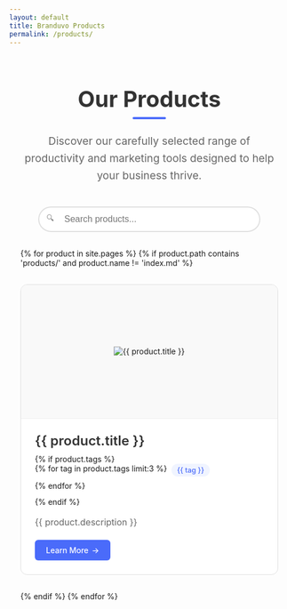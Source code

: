 ```yaml
---
layout: default
title: Branduvo Products
permalink: /products/
---
```


<div class="products-container">
  <header class="products-header">
    <h1>Our Products</h1>
    <p class="section-intro">Discover our carefully selected range of productivity and marketing tools designed to help your business thrive.</p>
  </header>

  <div class="filter-container">
    <div class="search-box">
      <input type="text" id="productSearch" placeholder="Search products..." onkeyup="filterProducts()">
      <span class="search-icon">🔍</span>
    </div>
  </div>

  <div class="products-grid">
    {% for product in site.pages %}
      {% if product.path contains 'products/' and product.name != 'index.md' %}
        <div class="product-card" data-name="{{ product.title | downcase }}">
          <a href="{{ site.baseurl }}{{ product.url }}">
            <div class="product-image">
              <img src="{{ site.baseurl }}/assets/images/products/svg/{{ product.name | remove: '.md' }}-logo.svg" 
                   alt="{{ product.title }}" 
                   loading="lazy"
                   onerror="this.src='{{ site.baseurl }}/assets/images/placeholder.png'">
            </div>
            <div class="product-content">
              <h3>{{ product.title }}</h3>
              {% if product.tags %}
                <div class="product-tags">
                  {% for tag in product.tags limit:3 %}
                    <span class="tag">{{ tag }}</span>
                  {% endfor %}
                </div>
              {% endif %}
              <p class="product-description">{{ product.description }}</p>
              <div class="learn-more-btn">Learn More <span class="arrow">→</span></div>
            </div>
          </a>
        </div>
      {% endif %}
    {% endfor %}
  </div>

  <div id="no-results" class="no-results-message" style="display: none;">
    <p>No products match your search. Please try different keywords.</p>
  </div>
</div>

<style>
  .products-container {
    max-width: 1200px;
    margin: 0 auto;
    padding: 0 20px;
  }

  .products-header {
    text-align: center;
    margin-bottom: 40px;
  }

  .products-header h1 {
    font-size: 2.5rem;
    color: #333;
    margin-bottom: 16px;
    position: relative;
    display: inline-block;
  }

  .products-header h1:after {
    content: "";
    position: absolute;
    width: 60px;
    height: 4px;
    background-color: #4a6bfa;
    bottom: -12px;
    left: 50%;
    transform: translateX(-50%);
    border-radius: 2px;
  }

  .section-intro {
    font-size: 1.2rem;
    color: #666;
    max-width: 700px;
    margin: 20px auto 0;
    line-height: 1.6;
  }

  .filter-container {
    margin-bottom: 30px;
  }

  .search-box {
    position: relative;
    max-width: 400px;
    margin: 0 auto;
  }

  .search-box input {
    width: 100%;
    padding: 12px 20px 12px 45px;
    border: 2px solid #e0e0e0;
    border-radius: 30px;
    font-size: 16px;
    transition: all 0.3s ease;
  }

  .search-box input:focus {
    border-color: #4a6bfa;
    outline: none;
    box-shadow: 0 0 0 3px rgba(74, 107, 250, 0.2);
  }

  .search-icon {
    position: absolute;
    left: 15px;
    top: 50%;
    transform: translateY(-50%);
    color: #888;
  }

  .products-grid {
    display: grid;
    grid-template-columns: repeat(auto-fill, minmax(320px, 1fr));
    gap: 30px;
    margin-top: 30px;
  }

  .product-card {
    border: 1px solid #e0e0e0;
    border-radius: 12px;
    overflow: hidden;
    transition: transform 0.3s ease, box-shadow 0.3s ease;
    background-color: #fff;
  }

  .product-card:hover {
    transform: translateY(-8px);
    box-shadow: 0 15px 30px rgba(0,0,0,0.1);
  }

  .product-card a {
    display: block;
    color: inherit;
    text-decoration: none;
  }

  .product-image {
    height: 200px;
    display: flex;
    align-items: center;
    justify-content: center;
    background-color: #f9f9f9;
    padding: 20px;
    border-bottom: 1px solid #eee;
  }

  .product-image img {
    max-width: 100%;
    max-height: 160px;
    object-fit: contain;
    transition: transform 0.3s ease;
  }

  .product-card:hover .product-image img {
    transform: scale(1.05);
  }

  .product-content {
    padding: 25px;
  }

  .product-card h3 {
    margin-top: 0;
    margin-bottom: 10px;
    font-size: 1.5rem;
    color: #333;
    font-weight: 600;
  }

  .product-tags {
    display: flex;
    flex-wrap: wrap;
    gap: 8px;
    margin-bottom: 12px;
  }

  .tag {
    background-color: #f0f4ff;
    color: #4a6bfa;
    font-size: 0.8rem;
    padding: 4px 10px;
    border-radius: 20px;
    font-weight: 500;
  }

  .product-description {
    color: #666;
    margin-bottom: 20px;
    line-height: 1.5;
    font-size: 1rem;
  }

  .learn-more-btn {
    display: inline-flex;
    align-items: center;
    background-color: #4a6bfa;
    color: white;
    padding: 10px 20px;
    border-radius: 6px;
    font-weight: 500;
    transition: all 0.2s ease;
  }

  .arrow {
    margin-left: 6px;
    transition: transform 0.2s ease;
  }

  .product-card:hover .learn-more-btn {
    background-color: #3651d3;
  }

  .product-card:hover .arrow {
    transform: translateX(4px);
  }

  .no-results-message {
    text-align: center;
    padding: 40px 0;
    color: #666;
    font-size: 1.1rem;
  }

  /* Responsive design */
  @media (max-width: 768px) {
    .products-grid {
      grid-template-columns: repeat(auto-fill, minmax(280px, 1fr));
      gap: 20px;
    }

    .products-header h1 {
      font-size: 2rem;
    }

    .section-intro {
      font-size: 1.1rem;
    }

    .product-image {
      height: 180px;
    }
  }

  @media (max-width: 480px) {
    .products-grid {
      grid-template-columns: 1fr;
    }

    .product-content {
      padding: 20px;
    }

    .products-header h1 {
      font-size: 1.8rem;
    }
  }
</style>

<script>
  function filterProducts() {
    const searchInput = document.getElementById('productSearch');
    const filter = searchInput.value.toLowerCase();
    const productCards = document.querySelectorAll('.product-card');
    let resultsFound = false;
    
    productCards.forEach(card => {
      const productName = card.getAttribute('data-name');
      if (productName.includes(filter)) {
        card.style.display = "block";
        resultsFound = true;
      } else {
        card.style.display = "none";
      }
    });
    
    document.getElementById('no-results').style.display = resultsFound ? 'none' : 'block';
  }

  // Add animation when products are loaded
  document.addEventListener('DOMContentLoaded', function() {
    const productCards = document.querySelectorAll('.product-card');
    productCards.forEach((card, index) => {
      card.style.opacity = '0';
      card.style.transform = 'translateY(20px)';
      card.style.transition = 'opacity 0.4s ease, transform 0.4s ease';
      
      setTimeout(() => {
        card.style.opacity = '1';
        card.style.transform = 'translateY(0)';
      }, 100 * index);
    });
  });
</script>